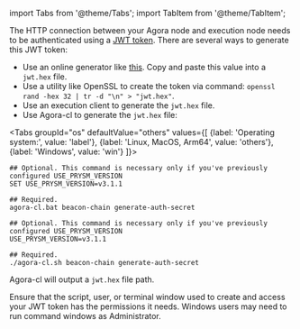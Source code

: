 import Tabs from '@theme/Tabs';
import TabItem from '@theme/TabItem';

The HTTP connection between your Agora node and execution node needs to be authenticated using a [JWT token](https://jwt.io/). There are several ways to generate this JWT token:

 - Use an online generator like [this](https://seanwasere.com/generate-random-hex/). Copy and paste this value into a `jwt.hex` file.
 - Use a utility like OpenSSL to create the token via command: `openssl rand -hex 32 | tr -d "\n" > "jwt.hex"`.
 - Use an execution client to generate the `jwt.hex` file.
 - Use Agora-cl to generate the `jwt.hex` file:

<Tabs groupId="os" defaultValue="others" values={[
    {label: 'Operating system:', value: 'label'},
    {label: 'Linux, MacOS, Arm64', value: 'others'},
    {label: 'Windows', value: 'win'}
]}>
  <TabItem className="unclickable-element" value="label"></TabItem>
  <TabItem value="win">

```
## Optional. This command is necessary only if you've previously configured USE_PRYSM_VERSION
SET USE_PRYSM_VERSION=v3.1.1

## Required.
agora-cl.bat beacon-chain generate-auth-secret
```

  </TabItem>
  <TabItem value="others">

```
## Optional. This command is necessary only if you've previously configured USE_PRYSM_VERSION
USE_PRYSM_VERSION=v3.1.1

## Required.
./agora-cl.sh beacon-chain generate-auth-secret
```

  </TabItem>
</Tabs>

Agora-cl will output a `jwt.hex` file path.


<div class="admonition admonition-caution alert alert--warning"><div class="admonition-content"><p>Ensure that the script, user, or terminal window used to create and access your JWT token has the permissions it needs. Windows users may need to run command windows as Administrator.</p></div></div>
